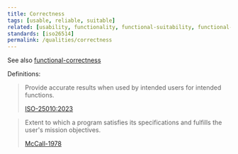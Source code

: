 ```yaml
---
title: Correctness
tags: [usable, reliable, suitable]
related: [usability, functionality, functional-suitability, functional-correctness]
standards: [iso26514]
permalink: /qualities/correctness
---
```


See also [functional-correctness](/qualities/functional-correctness)


Definitions:

>Provide accurate results when used by intended users for intended functions.
> 
>[ISO-25010:2023](/references/#iso-25010-2023)


> Extent to which a program satisfies its specifications and fulfills the user's mission objectives.
>
> [McCall-1978](/references/#mccall)
